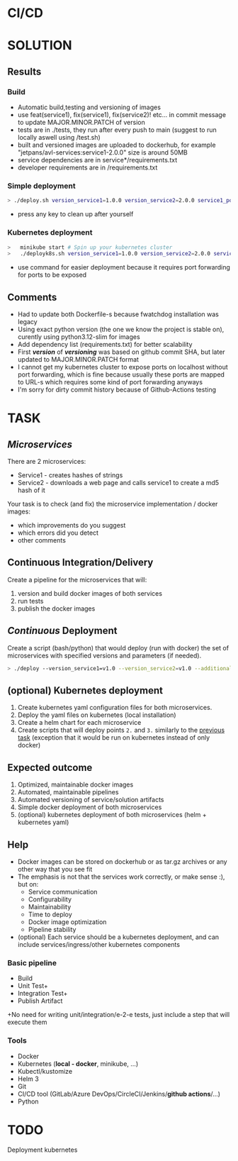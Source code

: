 # CI/CD

# SOLUTION

## Results

### Build
  - Automatic build,testing and versioning of images 
  - use feat(service1), fix(service1), fix(service2)! etc... in commit message to update MAJOR.MINOR.PATCH of version
  - tests are in ./tests, they run after every push to main (suggest to run locally aswell using /test.sh)
  - built and versioned images are uploaded to dockerhub, for example "jetpans/avl-services:service1-2.0.0" size is around 50MB
  - service dependencies are in service*/requirements.txt
  - developer requirements are in /requirements.txt
### Simple deployment
  ```bash
> ./deploy.sh version_service1=1.0.0 version_service2=2.0.0 service1_port=30000 service2_port=30001 # example
  ```
  - press any key to clean up after yourself

### Kubernetes deployment
  ```bash
>   minikube start # Spin up your kubernetes cluster
>   ./deployk8s.sh version_service1=1.0.0 version_service2=2.0.0 service1_port=30000 service2_port=30001 # example
  ```
  - use command for easier deployment because it requires port forwarding for ports to be exposed

## Comments
  - Had to update both Dockerfile-s because fwatchdog installation was legacy
  - Using exact python version (the one we know the project is stable on), curently using python3.12-slim for images
  - Add dependency list (requirements.txt) for better scalability
  - First ***version*** of ***versioning*** was based on github commit SHA, but later updated to MAJOR.MINOR.PATCH format
  - I cannot get my kubernetes cluster to expose ports on localhost without port forwarding, which is fine because usually these ports are mapped to
  URL-s which requires some kind of port forwarding anyways
  - I'm sorry for dirty commit history because of Github-Actions testing
  

###


# TASK
## *Microservices*

There are 2 microservices:

* Service1 - creates hashes of strings
* Service2 - downloads a web page and calls service1 to create a md5 hash of it

Your task is to check (and fix) the microservice implementation / docker images:

* which improvements do you suggest
* which errors did you detect
* other comments

## Continuous Integration/Delivery

Create a pipeline for the microservices that will:
1. version and build docker images of both services
2. run tests
3. publish the docker images

## *Continuous* Deployment

Create a script (bash/python) that would deploy (run with docker) the set of microservices with specified versions and parameters (if needed).

```bash
> ./deploy --version_service1=v1.0 --version_service2=v1.0 --additional_param_1=5 #both microservices should be deployed with version v1.0 and accessible on the local machine (via docker)
```

## (optional) Kubernetes deployment

1. Create kubernetes yaml configuration files for both microservices.
2. Deploy the yaml files on kubernetes (local installation)
3. Create a helm chart for each microservice
4. Create scripts that will deploy points `2.` and `3.` similarly to the [previous task](#"continuous"-deployment) (exception that it would be run on kubernetes instead of only docker)

## Expected outcome

1. Optimized, maintainable docker images
2. Automated, maintainable pipelines
3. Automated versioning of service/solution artifacts
4. Simple docker deployment of both microservices
5. (optional) kubernetes deployment of both microservices (helm + kubernetes yaml)

## Help

* Docker images can be stored on dockerhub or as tar.gz archives or any other way that you see fit
* The emphasis is not that the services work correctly, or make sense :), but on:
  * Service communication
  * Configurability
  * Maintainability
  * Time to deploy
  * Docker image optimization
  * Pipeline stability
* (optional) Each service should be a kubernetes deployment, and can include services/ingress/other kubernetes components

### Basic pipeline

* Build
* Unit Test+
* Integration Test+
* Publish Artifact

+No need for writing unit/integration/e-2-e tests, just include a step that will execute them

### Tools

* Docker
* Kubernetes (**local - docker**, minikube, ...)
* Kubectl/kustomize
* Helm 3
* Git
* CI/CD tool (GitLab/Azure DevOps/CircleCI/Jenkins/**github actions**/...)
* Python


# TODO
Deployment kubernetes